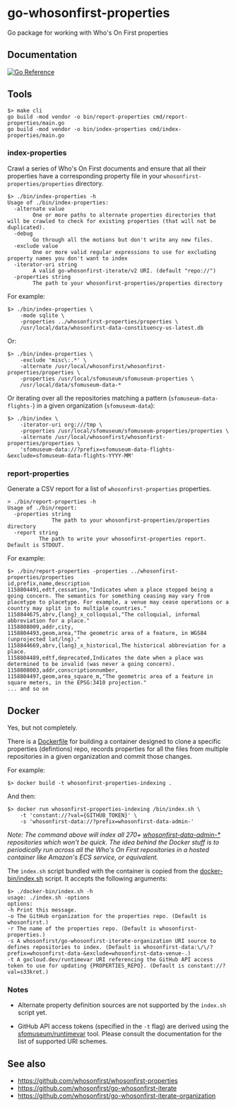 # go-whosonfirst-properties

Go package for working with Who's On First properties

## Documentation

[![Go Reference](https://pkg.go.dev/badge/github.com/whosonfirst/go-whosonfirst-properties.svg)](https://pkg.go.dev/github.com/whosonfirst/go-whosonfirst-properties)

## Tools

```
$> make cli
go build -mod vendor -o bin/report-properties cmd/report-properties/main.go
go build -mod vendor -o bin/index-properties cmd/index-properties/main.go
```

### index-properties

Crawl a series of Who's On First documents and ensure that all their properties have a corresponding property file in your `whosonfirst-properties/properties` directory.

```
$> ./bin/index-properties -h
Usage of ./bin/index-properties:
  -alternate value
    	One or more paths to alternate properties directories that will be crawled to check for existing properties (that will not be duplicated).
  -debug
    	Go through all the motions but don't write any new files.
  -exclude value
    	One or more valid regular expressions to use for excluding property names you don't want to index
  -iterator-uri string
    	A valid go-whosonfirst-iterate/v2 URI. (default "repo://")
  -properties string
    	The path to your whosonfirst-properties/properties directory
```

For example:

```
$> ./bin/index-properties \
	-mode sqlite \
	-properties ../whosonfirst-properties/properties \
	/usr/local/data/whosonfirst-data-constituency-us-latest.db
```

Or:

```
$> ./bin/index-properties \
	-exclude 'misc\:.*' \
	-alternate /usr/local/whosonfirst/whosonfirst-properties/properties \
	-properties /usr/local/sfomuseum/sfomuseum-properties \
	/usr/local/data/sfomuseum-data-*
```

Or iterating over all the repositories matching a pattern (`sfomuseum-data-flights-`) in a given organization (`sfomuseum-data`):

```
$> ./bin/index \
	-iterator-uri org:///tmp \
	-properties /usr/local/sfomuseum/sfomuseum-properties/properties \
	-alternate /usr/local/whosonfirst/whosonfirst-properties/properties \
	'sfomuseum-data://?prefix=sfomuseum-data-flights-&exclude=sfomuseum-data-flights-YYYY-MM'
```

### report-properties

Generate a CSV report for a list of `whosonfirst-properties` properties.

```
> ./bin/report-properties -h
Usage of ./bin/report:
  -properties string
    	      The path to your whosonfirst-properties/properties directory
  -report string
    	  The path to write your whosonfirst-properties report. Default is STDOUT.
```

For example:

```
$> ./bin/report-properties -properties ../whosonfirst-properties/properties
id,prefix,name,description
1158804491,edtf,cessation,"Indicates when a place stopped being a going concern. The semantics for something ceasing may vary from placetype to placetype. For example, a venue may cease operations or a country may split in to multiple countries."
1158844675,abrv,{lang}_x_colloquial,"The colloquial, informal abbreviation for a place."
1158808009,addr,city,
1158804493,geom,area,"The geometric area of a feature, in WGS84 (unprojected lat/lng)."
1158844669,abrv,{lang}_x_historical,The historical abbreviation for a place.
1158804489,edtf,deprecated,Indicates the date when a place was determined to be invalid (was never a going concern).
1158808003,addr,conscriptionnumber,
1158804497,geom,area_square_m,"The geometric area of a feature in square meters, in the EPSG:3410 projection."
... and so on
```

## Docker

Yes, but not completely.

There is a [Dockerfile](Dockerfile) for building a container designed to clone a specific properties (defintions) repo, records properties for all the files from multiple repositories in a given organization and commit those changes.

For example:

```
$> docker build -t whosonfirst-properties-indexing .
```

And then:

```
$> docker run whosonfirst-properties-indexing /bin/index.sh \
	-t 'constant://?val={GITHUB_TOKEN}' \
	-s 'whosonfirst-data://?prefix=whosonfirst-data-admin-'
```

_Note: The command above will index all 270+ [whosonfirst-data-admin-*](https://github.com/whosonfirst-data/?q=whosonfirst-data-admin&type=all&language=&sort=) repositories which won't be quick. The idea behind the Docker stuff is to periodically run across all the Who's On First repositories in a hosted container like Amazon's ECS service, or equivalent._

The `index.sh` script bundled with the container is copied from the [docker-bin/index.sh](docker-bin/index.sh) script. It accepts the following arguments:

```
$> ./docker-bin/index.sh -h
usage: ./index.sh -options
options:
-h Print this message.
-o The GitHub organization for the properties repo. (Default is whosonfirst.)
-r The name of the properties repo. (Default is whosonfirst-properties.)
-s A whosonfirst/go-whosonfirst-iterate-organization URI source to defines repositories to index. (Default is whosonfirst-data:\/\/?prefix=whosonfirst-data-&exclude=whosonfirst-data-venue-.)
-t A gocloud.dev/runtimevar URI referencing the GitHub API access token to use for updating {PROPERTIES_REPO}. (Default is constant://?val=s33kret.)
```

### Notes

* Alternate property definition sources are not supported by the `index.sh` script yet.

* GitHub API access tokens (specified in the `-t` flag) are derived using the [sfomuseum/runtimevar](https://github.com/sfomuseum/runtimevar#runtimevar-1) tool. Please consult the documentation for the list of supported URI schemes.

## See also

* https://github.com/whosonfirst/whosonfirst-properties
* https://github.com/whosonfirst/go-whosonfirst-iterate
* https://github.com/whosonfirst/go-whosonfirst-iterate-organization